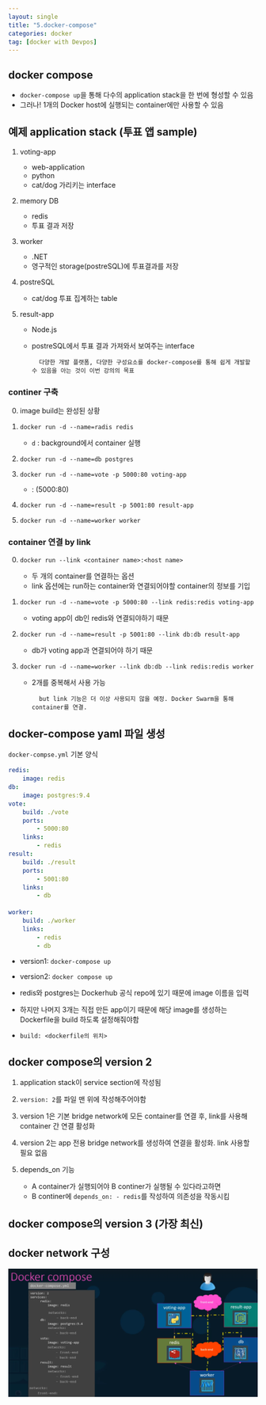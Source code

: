 ```yaml
---
layout: single
title: "5.docker-compose"
categories: docker
tag: [docker with Devpos]
---
```



## docker compose
- `docker-compose up`을 통해 다수의 application stack을 한 번에 형성할 수 있음
- 그러나! 1개의 Docker host에 실행되는 container에만 사용할 수 있음



## 예제 application stack (투표 앱 sample)
1. voting-app
    - web-application 
    - python
    - cat/dog 가리키는 interface     

2. memory DB
    - redis
    - 투표 결과 저장

3. worker
    - .NET
    - 영구적인 storage(postreSQL)에 투표결과를 저장 

4. postreSQL
    - cat/dog 투표 집계하는 table

5. result-app 
    - Node.js
    - postreSQL에서 투표 결과 가져와서 보여주는 interface

            다양한 개발 플랫폼, 다양한 구성요소를 docker-compose를 통해 쉽게 개발할 수 있음을 아는 것이 이번 강의의 목표



### continer 구축
0. image build는 완성된 상황

1. `docker run -d --name=radis redis`
    - `d` : background에서 container 실행

2. `docker run -d --name=db postgres`

3. `docker run -d --name=vote -p 5000:80 voting-app`
    - <host port>:<webserver port> (5000:80)

4. `docker run -d --name=result -p 5001:80 result-app`

5. `docker run -d --name=worker worker`



### container 연결 by link

0. `docker run --link <container name>:<host name>`
    - 두 개의 container를 연결하는 옵션
    - link 옵션에는 run하는 container와 연결되어야할 container의 정보를 기입

3. `docker run -d --name=vote -p 5000:80 --link redis:redis voting-app`
    - voting app이 db인 redis와 연결되야하기 때문

4. `docker run -d --name=result -p 5001:80 --link db:db result-app`
    - db가 voting app과 연결되어야 하기 때문

5. `docker run -d --name=worker --link db:db --link redis:redis worker`
    - 2개를 중복해서 사용 가능



            but link 기능은 더 이상 사용되지 않을 예정. Docker Swarm을 통해 container를 연결.


## docker-compose yaml 파일 생성

`docker-compse.yml` 기본 양식


```yaml
redis:
    image: redis
db:
    image: postgres:9.4
vote:
    build: ./vote
    ports:
        - 5000:80
    links:
        - redis
result: 
    build: ./result
    ports:
        - 5001:80
    links:
        - db

worker:
    build: ./worker
    links:
        - redis
        - db
```

- version1: `docker-compose up`
- version2: `docker compose up`

- redis와 postgres는 Dockerhub 공식 repo에 있기 때문에 image 이름을 입력
- 하지만 나머지 3개는 직접 만든 app이기 때문에 해당 image를 생성하는 Dockerfile을 build 하도록 설정해줘야함
- `build: <dockerfile의 위치>`



## docker compose의 version 2

1. application stack이 service section에 작성됨

2. `version: 2`를 파일 맨 위에 작성해주어야함

3. version 1은 기본 bridge network에 모든 container를 연결 후, link를 사용해 container 간 연결 활성화

4. version 2는 app 전용 bridge network를 생성하여 연결을 활성화. link 사용할 필요 없음

5. depends_on 기능
    - A container가 실행되어야 B continer가 실행될 수 있다라고하면
    - B continer에 `depends_on: - redis`를 작성하여 의존성을 작동시킴



## docker compose의 version 3 (가장 최신)



## docker network 구성

<img  src="/assets/posts/docker/10.png" alt=""/>

